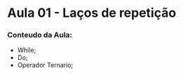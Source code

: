 # Aula 01 - Laços de repetição </br>
### Conteudo da Aula:</br>
- While; </br>
- Do; </br>
- Operador Ternario; </br>
